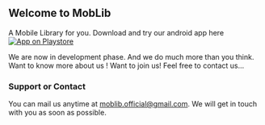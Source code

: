 ## Welcome to MobLib

A Mobile Library for you. 
Download and try our android app here                                                                                  
[![App on Playstore](https://img.shields.io/badge/App-Click%20to%20download-blueviolet?style=flat&logo=Android&logoColor=white)](https://play.google.com/store/apps/details?id=com.kajal.mynotes)

We are now in development phase. And we do much more than you think.
Want to know more about us ! Want to join us!
Feel free to contact us...

### Support or Contact
You can mail us anytime at [moblib.official@gmail.com](mailto:moblib.official@gmail.com). We will get in touch with you as soon as possible.
